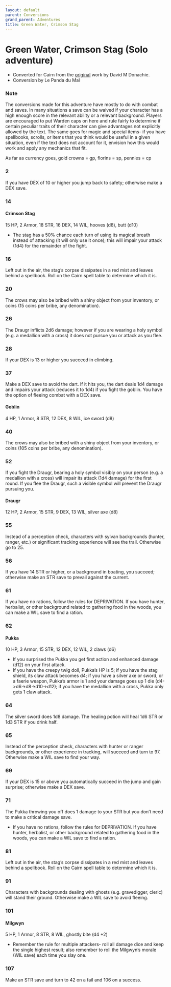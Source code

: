 ```yaml
---
layout: default
parent: Conversions
grand_parent: Adventures
title: Green Water, Crimson Stag
---
```


# Green Water, Crimson Stag (Solo adventure)
- Converted for Cairn from the [original](https://redruinpublishing.itch.io/green-water-crimson-stag) work by David M Donachie.
- Conversion by Le Panda du Mal 

### Note
The conversions made for this adventure have mostly to do with combat and saves. In many situations a save can be waived if your character has a high enough score in the relevant ability or a relevant background. Players are encouraged to put Warden caps on here and rule fairly to determine if certain peculiar traits of their character can give advantages not explicitly allowed by the text. The same goes for magic and special items- if you have spellbooks, scrolls, or items that you think would be useful in a given situation, even if the text does not account for it, envision how this would work and apply any mechanics that fit. 


As far as currency goes, gold crowns = gp, florins = sp, pennies = cp


### 2
If you have DEX of 10 or higher you jump back to safety; otherwise make a DEX save. 


### 14 
#### Crimson Stag
15 HP, 2 Armor, 18 STR, 16 DEX, 14 WIL, hooves (d8), butt (d10)
- The stag has a 50% chance each turn of using its magical breath instead of attacking (it will only use it once); this will impair your attack (1d4) for the remainder of the fight. 


### 16
Left out in the air, the stag’s corpse dissipates in a red mist and leaves behind a spellbook. Roll on the Cairn spell table to determine which it is. 

### 20
The crows may also be bribed with a shiny object from your inventory, or coins (15 coins per bribe, any denomination).


### 26
The Draugr inflicts 2d6 damage; however if you are wearing a holy symbol (e.g. a medallion with a cross) it does not pursue you or attack as you flee. 


### 28 
If your DEX is 13 or higher you succeed in climbing. 


### 37
Make a DEX save to avoid the dart. If it hits you, the dart deals 1d4 damage and impairs your attack (reduces it to 1d4) if you fight the goblin. You have the option of fleeing combat with a DEX save. 


#### Goblin
4 HP, 1 Armor, 8 STR, 12 DEX, 8 WIL, ice sword (d8)


### 40
The crows may also be bribed with a shiny object from your inventory, or coins (105 coins per bribe, any denomination).


### 52
If you fight the Draugr, bearing a holy symbol visibly on your person (e.g. a medallion with a cross) will impair its attack (1d4 damage) for the first round. If you flee the Draugr, such a visible symbol will prevent the Draugr pursuing you. 


#### Draugr
12 HP, 2 Armor, 15 STR, 9 DEX, 13 WIL, silver axe (d8)


### 55
Instead of a perception check, characters with sylvan backgrounds (hunter, ranger, etc.) or significant tracking experience will see the trail. Otherwise go to 25. 

### 56 
If you have 14 STR or higher, or a background in boating, you succeed; otherwise make an STR save to prevail against the current. 


### 61
If you have no rations, follow the rules for DEPRIVATION. If you have hunter, herbalist, or other background related to gathering food in the woods, you can make a WIL save to find a ration. 

### 62 
#### Pukka 
10 HP, 3 Armor, 15 STR, 12 DEX, 12 WIL, 2 claws (d6) 
- If you surprised the Pukka you get first action and enhanced damage (d12) on your first attack. 
- If you have the creepy twig doll, Pukka’s HP is 5; if you have the stag shield, its claw attack becomes d4; if you have a silver axe or sword, or a faerie weapon, Pukka’s armor is 1 and your damage goes up 1 die (d4->d6->d8->d10->d12); if you have the medallion with a cross, Pukka only gets 1 claw attack. 


### 64
The silver sword does 1d8 damage. The healing potion will heal 1d6 STR or 1d3 STR if you drink half. 


### 65 
Instead of the perception check, characters with hunter or ranger backgrounds, or other experience in tracking, will succeed and turn to 97. Otherwise make a WIL save to find your way. 

### 69
If your DEX is 15 or above you automatically succeed in the jump and gain surprise; otherwise make a DEX save.


### 71 
The Pukka throwing you off does 1 damage to your STR but you don’t need to make a critical damage save.  
- If you have no rations, follow the rules for DEPRIVATION. If you have hunter, herbalist, or other background related to gathering food in the woods, you can make a WIL save to find a ration. 

### 81
Left out in the air, the stag’s corpse dissipates in a red mist and leaves behind a spellbook. Roll on the Cairn spell table to determine which it is. 

### 91
Characters with backgrounds dealing with ghosts (e.g. gravedigger, cleric) will stand their ground. Otherwise make a WIL save to avoid fleeing. 

### 101
#### Milgwyn 
5 HP, 1 Armor, 8 STR, 8 WIL, ghostly bite (d4 +2)
- Remember the rule for multiple attackers- roll all damage dice and keep the single highest result; also remember to roll the Milgwyn’s morale (WIL save) each time you slay one. 

### 107
Make an STR save and turn to 42 on a fail and 106 on a success.